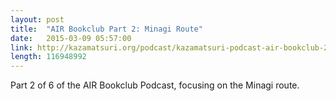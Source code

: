 ```yaml
---
layout: post
title:  "AIR Bookclub Part 2: Minagi Route"
date:   2015-03-09 05:57:00
link: http://kazamatsuri.org/podcast/kazamatsuri-podcast-air-bookclub-2.mp3
length: 116948992 
---
```


Part 2 of 6 of the AIR Bookclub Podcast, focusing on the Minagi route.